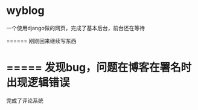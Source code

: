 wyblog
======
一个使用django做的网页，完成了基本后台，前台还在等待

======
刚刚回来继续写东西

=====
发现bug，问题在博客在署名时出现逻辑错误
=====
完成了评论系统

